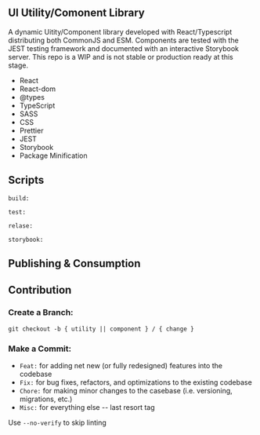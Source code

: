 ## UI Utility/Comonent Library
A dynamic Uitity/Component library developed with React/Typescript distributing both CommonJS and ESM. Components are tested with the JEST testing framework and documented with an interactive Storybook server. This repo is a WIP and is not stable or production ready at this stage.

- React
- React-dom
- @types
- TypeScript
- SASS
- CSS
- Prettier
- JEST
- Storybook
- Package Minification

## Scripts
```
build:
```
```
test:
```
```
relase:
```
```
storybook:
```

## Publishing & Consumption

## Contribution
### Create a Branch:
```
git checkout -b { utility || component } / { change }
```

### Make a Commit:
- ` Feat: ` for adding net new (or fully redesigned) features into the codebase
- ` Fix: ` for bug fixes, refactors, and optimizations to the existing codebase
- ` Chore: ` for making minor changes to the casebase (i.e. versioning, migrations, etc.)
- ` Misc: ` for everything else -- last resort tag

Use ` --no-verify ` to skip linting
